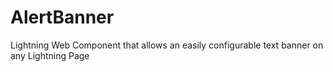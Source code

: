 # AlertBanner
Lightning Web Component that allows an easily configurable text banner on any Lightning Page
